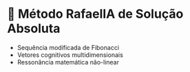 # 📘 Método RafaelIA de Solução Absoluta
- Sequência modificada de Fibonacci
- Vetores cognitivos multidimensionais
- Ressonância matemática não-linear
